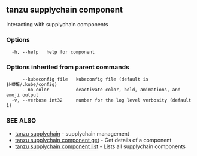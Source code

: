 ## tanzu supplychain component

Interacting with supplychain components

### Options

```console
  -h, --help   help for component
```

### Options inherited from parent commands

```console
      --kubeconfig file   kubeconfig file (default is $HOME/.kube/config)
      --no-color          deactivate color, bold, animations, and emoji output
  -v, --verbose int32     number for the log level verbosity (default 1)
```

### SEE ALSO

* [tanzu supplychain](tanzu_supplychain.md)	 - supplychain management
* [tanzu supplychain component get](tanzu_supplychain_component_get.md)	 - Get details of a component
* [tanzu supplychain component list](tanzu_supplychain_component_list.md)	 - Lists all supplychain components

